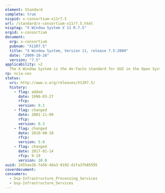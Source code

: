 ```yaml
---
element: Standard
complete: true
nispid: x-consortium-x11r7.5
url: /standard/x-consortium-x11r7.5.html
nisptag: "X Window System V 11 R.7.5"
orgid: x-consortium
document:
  org: x-consortium
  pubnum: "X11R7.5"
  title: "X Window System, Version 11, release 7.5:2009"
  date: "2009-10-26"
  version: "7.5"
applicability: >2
  The X Window System is the de-facto standard for GUI in the Open Systems Environment. Its software, written in C, has proven to be highly portable between various hardware platforms and operating systems. specifications for user interface services
rp: ncia-ces
status:
  uri: http://www.x.org/releases/X11R7.5/
  history: 
    - flag: added
      date: 1996-03-27
      rfcp: 
      version: 0.1
    - flag: changed
      date: 2001-11-09
      rfcp: 
      version: 0.3
    - flag: changed
      date: 2010-08-10
      rfcp: 
      version: 5.0
    - flag: changed
      date: 2017-01-14
      rfcp: 9-19
      version: 10.0
uuid: 2455ae26-7a56-4da3-9192-d1fa3fb85595
coverdocument:
consumers:
  - bsp-Infrastructure_Processing_Services
  - bsp-Infrastructure_Services
---
```

